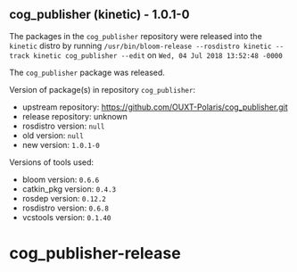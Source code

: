 ## cog_publisher (kinetic) - 1.0.1-0

The packages in the `cog_publisher` repository were released into the `kinetic` distro by running `/usr/bin/bloom-release --rosdistro kinetic --track kinetic cog_publisher --edit` on `Wed, 04 Jul 2018 13:52:48 -0000`

The `cog_publisher` package was released.

Version of package(s) in repository `cog_publisher`:

- upstream repository: https://github.com/OUXT-Polaris/cog_publisher.git
- release repository: unknown
- rosdistro version: `null`
- old version: `null`
- new version: `1.0.1-0`

Versions of tools used:

- bloom version: `0.6.6`
- catkin_pkg version: `0.4.3`
- rosdep version: `0.12.2`
- rosdistro version: `0.6.8`
- vcstools version: `0.1.40`


# cog_publisher-release